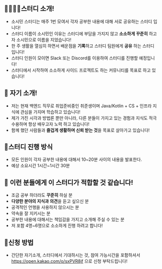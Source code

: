 ## 👨‍👨‍👦‍👦스터디 소개!
- 소시민 스터디는 매주 1번 모여서 각자 공부한 내용에 대해 서로 공유하는 스터디 입니다!
- 스터디 이름이 소시민인 이유는 스터디에 부담을 가지지 않고 **소소하게 꾸준히** 하고자 소시민으로 이름을 지었습니다!
- 한 주 생활을 열심히 하면서 배운점을 **기록**하고 스터디 팀원에게 **공유** 하는 스터디입니다!
- 스터디 인원이 모이면 Slack 또는 Discord를 이용하여 스터디를 진행할 예정입니다!
- 스터디에서 시작하여 소소하게 사이드 프로젝트도 하는 커뮤니티를 목표로 하고 있습니다!

## 🙋 자기 소개!
- 저는 현재 백엔드 직무로 취업준비중인 취준생이며 Java/Kotlin + CS + 인프라 지식에 관심을 가지며 학습하고 있습니다!
- 제가 가진 시각과 방법론 뿐만 아니라, 다른 분들이 가지고 있는 경험과 지식도 적극 수용하며 항상 배우고자 노력 하고 있습니다!
- 함께 했던 사람들과 **즐겁게 생활하며 신뢰 받는 것**을 목표로 살아가고 있습니다!

## 📜스터디 진행 방식
- 모든 인원이 각자 공부한 내용에 대해서 10~20분 사이의 내용을 발표한다.
- 예상 소요시간 1시간~1시간 30분

## 👀 이런 분들에게 이 스터디가 적합할 것 같습니다!
- 조금 공부 하더라도 **꾸준히** 하실 분
- **다양한 분야의 지식과 의견**을 듣고 싶으신 분
- 공격적인 언행을 사용하지 않으시는 분
- 약속을 잘 지키시는 분
- 공부한 내용에 대해서는 책임감을 가지고 소개해 주실 수 있는 분
- 저 포함 4명~6명으로 소소하게 진행 하려고 합니다!

## 📄신청 방법
- 간단한 자기소개, 스터디에서 기대하시는 것, 참여 가능시간을 포함하셔서 https://open.kakao.com/o/sxPVR8jf 으로 신청 부탁드립니다!
